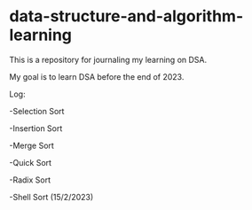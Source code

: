 # data-structure-and-algorithm-learning

This is a repository for journaling my learning on DSA.

My goal is to learn DSA before the end of 2023.

Log:

-Selection Sort

-Insertion Sort

-Merge Sort

-Quick Sort

-Radix Sort

-Shell Sort (15/2/2023)
